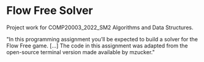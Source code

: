 # Flow Free Solver

Project work for COMP20003_2022_SM2 Algorithms and Data Structures.

"In this programming assignment you’ll be expected to build a solver for the Flow Free game. [...] The code in this assignment was adapted from the open-source terminal version made available by mzucker."
